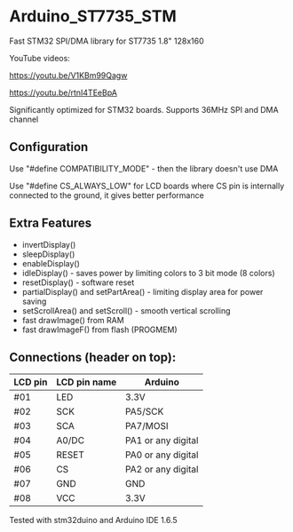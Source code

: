 # Arduino_ST7735_STM
Fast STM32 SPI/DMA library for ST7735 1.8" 128x160

YouTube videos:

https://youtu.be/V1KBm99Qagw

https://youtu.be/rtnI4TEeBpA

Significantly optimized for STM32 boards. Supports 36MHz SPI and DMA channel

## Configuration

Use "#define COMPATIBILITY_MODE" - then the library doesn't use DMA

Use "#define CS_ALWAYS_LOW" for LCD boards where CS pin is internally connected to the ground, it gives better performance


## Extra Features
- invertDisplay()
- sleepDisplay()
- enableDisplay()
- idleDisplay() - saves power by limiting colors to 3 bit mode (8 colors)
- resetDisplay() - software reset
- partialDisplay() and setPartArea() - limiting display area for power saving
- setScrollArea() and setScroll() - smooth vertical scrolling
- fast drawImage() from RAM
- fast drawImageF() from flash (PROGMEM)

## Connections (header on top):

|LCD pin|LCD pin name|Arduino|
|--|--|--|
 |#01| LED| 3.3V|
 |#02| SCK |PA5/SCK|
 |#03| SCA |PA7/MOSI|
 |#04| A0/DC|PA1 or any digital
 |#05| RESET|PA0 or any digital|
 |#06| CS|PA2 or any digital|
 |#07| GND | GND|
 |#08| VCC | 3.3V|
 
 Tested with stm32duino and Arduino IDE 1.6.5
 
